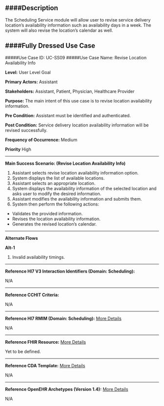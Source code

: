 ####Description
--------------
The Scheduling Service module will allow user to revise service delivery location’s availability information such as availability days in a week. The system will also revise the location’s calendar as well.

####Fully Dressed Use Case
--------------------------

#####Use Case ID: UC-SS09
#####Use Case Name: Revise Location Availability Info

**Level:**                     User Level Goal

**Primary Actors:**            Assistant

**Stakeholders:**              Assistant, Patient, Physician, Healthcare Provider

**Purpose:**                   The main intent of this use case is to revise location availability information.

**Pre Condition:**             Assistant must be identified and authenticated.

**Post Condition:**            Service delivery location availability information will be revised successfully.

**Frequency of Occurrence:**   Medium

**Priority**                   High
__________________________________________________________
**Main Success Scenario: (Revise Location Availability Info)**

1. Assistant selects revise location availability information option.
2. System displays the list of available locations.
3. Assistant selects an appropriate location.
4. System displays the availability information of the selected location and asks user to modify the desired information.
5. Assistant modifies the availability information and submits them.
6. System then perform the following actions:
  * Validates the provided information.
  * Revises the location availability information.
  * Generates the revised location’s calendar.
  

_______________________________________________________________________________
**Alternate Flows** 

**Alt-1**

1. Invalid availability timings.

________________________________________________________________________
**Reference Hl7 V3 Interaction Identifiers (Domain: Scheduling):**

N/A
_______________________________________________________________
**Reference CCHIT Criteria:**

N/A
_______________________________________________________________
**Reference Hl7 RMIM (Domain: Scheduling):** [More Details](http://www.hl7.org/implement/standards/product_brief.cfm?product_id=306)

N/A
_______________________________________________________________
**Reference FHIR Resource:** [More Details](http://www.hl7.org/implement/standards/fhir/resourcelist.html)

Yet to be defined.
_______________________________________________________________
**Reference CDA Template:** [More Details](http://www.hl7.org/Special/committees/structure/index.cfm)

N/A
_______________________________________________________________
**Reference OpenEHR Archetypes (Version 1.4):** [More Details](http://www.openehr.org/ckm/)

N/A

